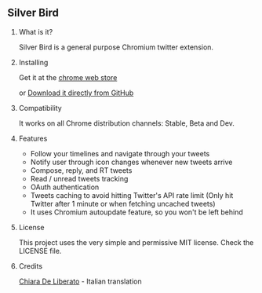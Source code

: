 ## Silver Bird ##

1. What is it?

    Silver Bird is a general purpose Chromium twitter extension.

2. Installing

    Get it at the [chrome web store](https://chrome.google.com/webstore/detail/encaiiljifbdbjlphpgpiimidegddhic)

    or [Download it directly from GitHub](https://github.com/cezarsa/silver_bird/downloads)

3. Compatibility

    It works on all Chrome distribution channels: Stable, Beta and Dev.

4. Features

    * Follow your timelines and navigate through your tweets
    * Notify user through icon changes whenever new tweets arrive
    * Compose, reply, and RT tweets
    * Read / unread tweets tracking
    * OAuth authentication
    * Tweets caching to avoid hitting Twitter's API rate limit (Only hit Twitter after 1 minute or when fetching uncached tweets)
    * It uses Chromium autoupdate feature, so you won't be left behind

6. License

    This project uses the very simple and permissive MIT license. Check the LICENSE file.

7. Credits

    [Chiara De Liberato](http://www.chiaradeliberato.it/) - Italian translation